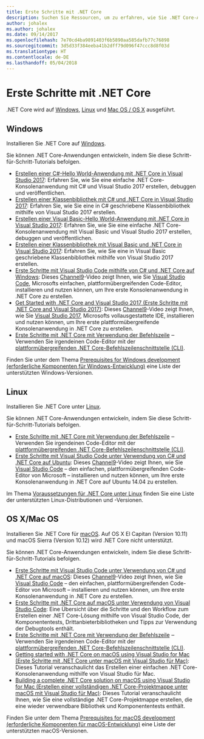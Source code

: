 ```yaml
---
title: Erste Schritte mit .NET Core
description: Suchen Sie Ressourcen, um zu erfahren, wie Sie .NET Core-Anwendungen auf Windows, Linux und Mac OS erstellen können.
author: johalex
ms.author: johalex
ms.date: 09/14/2017
ms.openlocfilehash: 7e70cd4ba9891403f6b5890aa585dafb77c76898
ms.sourcegitcommit: 3d5d33f384eeba41b2dff79d096f47ccc8d8f03d
ms.translationtype: HT
ms.contentlocale: de-DE
ms.lasthandoff: 05/04/2018
---
```

# <a name="get-started-with-net-core"></a>Erste Schritte mit .NET Core

.NET Core wird auf [Windows](#windows), [Linux](#linux) und [Mac OS / OS X](#os-x--macos) ausgeführt.

## <a name="windows"></a>Windows

Installieren Sie .NET Core auf [Windows](https://www.microsoft.com/net/core#windows). 

Sie können .NET Core-Anwendungen entwickeln, indem Sie diese Schritt-für-Schritt-Tutorials befolgen.

* [Erstellen einer C#-Hello World-Anwendung mit .NET Core in Visual Studio 2017](./tutorials/with-visual-studio.md): Erfahren Sie, wie Sie eine einfache .NET Core-Konsolenanwendung mit C# und Visual Studio 2017 erstellen, debuggen und veröffentlichen.
* [Erstellen einer Klassenbibliothek mit C# und .NET Core in Visual Studio 2017](./tutorials/library-with-visual-studio.md): Erfahren Sie, wie Sie eine in C# geschriebene Klassenbibliothek mithilfe von Visual Studio 2017 erstellen.
* [Erstellen einer Visual Basic-Hello World-Anwendung mit .NET Core in Visual Studio 2017](./tutorials/vb-with-visual-studio.md): Erfahren Sie, wie Sie eine einfache .NET Core-Konsolenanwendung mit Visual Basic und Visual Studio 2017 erstellen, debuggen und veröffentlichen. 
* [Erstellen einer Klassenbibliothek mit Visual Basic und .NET Core in Visual Studio 2017](./tutorials/vb-library-with-visual-studio.md): Erfahren Sie, wie Sie eine in Visual Basic geschriebene Klassenbibliothek mithilfe von Visual Studio 2017 erstellen.
* [Erste Schritte mit Visual Studio Code mithilfe von C# und .NET Core auf Windows](https://channel9.msdn.com/Blogs/dotnet/Get-started-with-VS-Code-using-CSharp-and-NET-Core): Dieses [Channel9](https://channel9.msdn.com)-Video zeigt Ihnen, wie Sie [Visual Studio Code](https://code.visualstudio.com/), Microsofts einfachen, plattformübergreifenden Code-Editor, installieren und nutzen können, um Ihre erste Konsolenanwendung in .NET Core zu erstellen.
* [Get Started with .NET Core and Visual Studio 2017 (Erste Schritte mit .NET Core and Visual Studio 2017)](https://channel9.msdn.com/Blogs/dotnet/Get-Started-NET-Core-Visual-Studio-2017): Dieses [Channel9](https://channel9.msdn.com)-Video zeigt Ihnen, wie Sie [Visual Studio 2017](https://aka.ms/vsdownload?utm_source=mscom&utm_campaign=msdocs), Microsofts vollausgestattete IDE, installieren und nutzen können, um Ihre erste plattformübergreifende Konsolenanwendung in .NET Core zu erstellen.
* [Erste Schritte mit .NET Core mit Verwendung der Befehlszeile](tutorials/using-with-xplat-cli.md) ‒ Verwenden Sie irgendeinen Code-Editor mit der [ plattformübergreifenden .NET Core-Befehlszeilenschnittstelle (CLI)](tools/index.md).

Finden Sie unter dem Thema [Prerequisites for Windows development (erforderliche Komponenten für Windows-Entwicklung)](windows-prerequisites.md) eine Liste der unterstützten Windows-Versionen.

## <a name="linux"></a>Linux

Installieren Sie .NET Core unter [Linux](https://www.microsoft.com/net/core#linuxredhat).

Sie können .NET Core-Anwendungen entwickeln, indem Sie diese Schritt-für-Schritt-Tutorials befolgen.

* [Erste Schritte mit .NET Core mit Verwendung der Befehlszeile](tutorials/using-with-xplat-cli.md) ‒ Verwenden Sie irgendeinen Code-Editor mit der [ plattformübergreifenden .NET Core-Befehlszeilenschnittstelle (CLI)](tools/index.md).
* [Erste Schritte mit Visual Studio Code unter Verwendung von C# und .NET Core auf Ubuntu](https://channel9.msdn.com/Blogs/dotnet/Get-started-with-VS-Code-Csharp-dotnet-Core-Ubuntu): Dieses [Channel9](https://channel9.msdn.com)-Video zeigt Ihnen, wie Sie [Visual Studio Code](https://code.visualstudio.com/) – den einfachen, plattformübergreifenden Code-Editor von Microsoft – installieren und nutzen können, um Ihre erste Konsolenanwendung in .NET Core auf Ubuntu 14.04 zu erstellen.

Im Thema [Voraussetzungen für .NET Core unter Linux](linux-prerequisites.md) finden Sie eine Liste der unterstützten Linux-Distributionen und -Versionen.

## <a name="os-x--macos"></a>OS X/Mac OS

Installieren Sie .NET Core für [macOS](https://www.microsoft.com/net/core#macos). Auf OS X El Capitan (Version 10.11) und macOS Sierra (Version 10.12) wird .NET Core nicht unterstützt.

Sie können .NET Core-Anwendungen entwickeln, indem Sie diese Schritt-für-Schritt-Tutorials befolgen.

* [Erste Schritte mit Visual Studio Code unter Verwendung von C# und .NET Core auf macOS](https://channel9.msdn.com/Blogs/dotnet/Get-started-VSCode-NET-Core-Mac): Dieses [Channel9](https://channel9.msdn.com)-Video zeigt Ihnen, wie Sie [Visual Studio Code](https://code.visualstudio.com/) – den einfachen, plattformübergreifenden Code-Editor von Microsoft – installieren und nutzen können, um Ihre erste Konsolenanwendung in .NET Core zu erstellen. 
* [Erste Schritte mit .NET Core auf macOS unter Verwendung von Visual Studio Code](tutorials/using-on-macos.md): Eine Übersicht über die Schritte und den Workflow zum Erstellen einer .NET Core-Lösung mithilfe von Visual Studio Code, der Komponententests, Drittanbieterbibliotheken und Tipps zur Verwendung der Debugtools enthält.
* [Erste Schritte mit .NET Core mit Verwendung der Befehlszeile](tutorials/using-with-xplat-cli.md) ‒ Verwenden Sie irgendeinen Code-Editor mit der [ plattformübergreifenden .NET Core-Befehlszeilenschnittstelle (CLI)](tools/index.md).
* [Getting started with .NET Core on macOS using Visual Studio for Mac (Erste Schritte mit .NET Core unter macOS mit Visual Studio für Mac)](tutorials/using-on-mac-vs.md): Dieses Tutorial veranschaulicht das Erstellen einer einfachen .NET Core-Konsolenanwendung mithilfe von Visual Studio für Mac.
* [Building a complete .NET Core solution on macOS using Visual Studio for Mac (Erstellen einer vollständigen .NET Core-Projektmappe unter macOS mit Visual Studio für Mac)](tutorials/using-on-mac-vs-full-solution.md): Dieses Tutorial veranschaulicht Ihnen, wie Sie eine vollständige .NET Core-Projektmappe erstellen, die eine wieder verwendbare Bibliothek und Komponententests enthält.

Finden Sie unter dem Thema [Prerequisites for macOS development (erforderliche Komponenten für macOS-Entwicklung)](macos-prerequisites.md) eine Liste der unterstützten macOS-Versionen.
